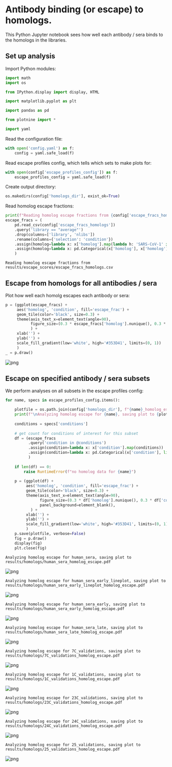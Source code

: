 # Antibody binding (or escape) to homologs.
This Python Jupyter notebook sees how well each antibody / sera binds to the homologs in the libraries.

## Set up analysis
Import Python modules:


```python
import math
import os

from IPython.display import display, HTML

import matplotlib.pyplot as plt

import pandas as pd

from plotnine import *

import yaml
```

Read the configuration file:


```python
with open('config.yaml') as f:
    config = yaml.safe_load(f)
```

Read escape profiles config, which tells which sets to make plots for:


```python
with open(config['escape_profiles_config']) as f:
    escape_profiles_config = yaml.safe_load(f)
```

Create output directory:


```python
os.makedirs(config['homologs_dir'], exist_ok=True)
```

Read homolog escape fractions:


```python
print(f"Reading homolog escape fractions from {config['escape_fracs_homologs']}")
escape_fracs = (
    pd.read_csv(config['escape_fracs_homologs'])
    .query('library == "average"')
    .drop(columns=['library', 'nlibs'])
    .rename(columns={'selection': 'condition'})
    .assign(homolog=lambda x: x['homolog'].map(lambda h: 'SARS-CoV-1' if h == 'SARS-CoV' else h))
    .assign(homolog=lambda x: pd.Categorical(x['homolog'], x['homolog'].unique(), ordered=True))
    )
```

    Reading homolog escape fractions from results/escape_scores/escape_fracs_homologs.csv


## Escape from homologs for all antibodies / sera
Plot how well each homolg escapes each antibody or sera:


```python
p = (ggplot(escape_fracs) +
     aes('homolog', 'condition', fill='escape_frac') +
     geom_tile(color='black', size=0.3) +
     theme(axis_text_x=element_text(angle=90),
           figure_size=(0.3 * escape_fracs['homolog'].nunique(), 0.3 * escape_fracs['condition'].nunique()),
           ) +
     xlab('') +
     ylab('') +
     scale_fill_gradient(low='white', high='#353D41', limits=(0, 1))
     )
_ = p.draw()
```


    
![png](homolog_escape_files/homolog_escape_12_0.png)
    


## Escape on specified antibody / sera subsets
We perform analyses on all subsets in the escape profiles config:


```python
for name, specs in escape_profiles_config.items():

    plotfile = os.path.join(config['homologs_dir'], f"{name}_homolog_escape.pdf")
    print(f"\nAnalyzing homolog escape for {name}, saving plot to {plotfile}")
    
    conditions = specs['conditions']
    
    # get count for conditions of interest for this subset
    df = (escape_fracs
          .query('condition in @conditions')
          .assign(condition=lambda x: x['condition'].map(conditions))
          .assign(condition=lambda x: pd.Categorical(x['condition'], list(conditions.values()), ordered=True))
          )
    
    if len(df) == 0:
        raise RuntimeError(f"no homolog data for {name}")
        
    p = (ggplot(df) +
         aes('homolog', 'condition', fill='escape_frac') +
         geom_tile(color='black', size=0.3) +
         theme(axis_text_x=element_text(angle=90),
               figure_size=(0.3 * df['homolog'].nunique(), 0.3 * df['condition'].nunique()),
               panel_background=element_blank(),
           ) +
         xlab('') +
         ylab('') +
         scale_fill_gradient(low='white', high='#353D41', limits=(0, 1))
         )
    p.save(plotfile, verbose=False)
    fig = p.draw()
    display(fig)
    plt.close(fig)
```

    
    Analyzing homolog escape for human_sera, saving plot to results/homologs/human_sera_homolog_escape.pdf



    
![png](homolog_escape_files/homolog_escape_14_1.png)
    


    
    Analyzing homolog escape for human_sera_early_lineplot, saving plot to results/homologs/human_sera_early_lineplot_homolog_escape.pdf



    
![png](homolog_escape_files/homolog_escape_14_3.png)
    


    
    Analyzing homolog escape for human_sera_early, saving plot to results/homologs/human_sera_early_homolog_escape.pdf



    
![png](homolog_escape_files/homolog_escape_14_5.png)
    


    
    Analyzing homolog escape for human_sera_late, saving plot to results/homologs/human_sera_late_homolog_escape.pdf



    
![png](homolog_escape_files/homolog_escape_14_7.png)
    


    
    Analyzing homolog escape for 7C_validations, saving plot to results/homologs/7C_validations_homolog_escape.pdf



    
![png](homolog_escape_files/homolog_escape_14_9.png)
    


    
    Analyzing homolog escape for 1C_validations, saving plot to results/homologs/1C_validations_homolog_escape.pdf



    
![png](homolog_escape_files/homolog_escape_14_11.png)
    


    
    Analyzing homolog escape for 23C_validations, saving plot to results/homologs/23C_validations_homolog_escape.pdf



    
![png](homolog_escape_files/homolog_escape_14_13.png)
    


    
    Analyzing homolog escape for 24C_validations, saving plot to results/homologs/24C_validations_homolog_escape.pdf



    
![png](homolog_escape_files/homolog_escape_14_15.png)
    


    
    Analyzing homolog escape for 25_validations, saving plot to results/homologs/25_validations_homolog_escape.pdf



    
![png](homolog_escape_files/homolog_escape_14_17.png)
    



```python

```
